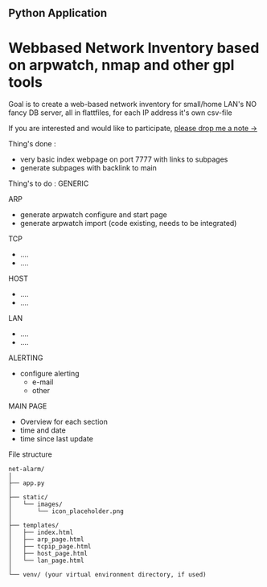 ## Python Application
# Webbased Network Inventory based on arpwatch, nmap and other gpl tools

Goal is to create a web-based network inventory for small/home LAN's
NO fancy DB server, all in flattfiles, for each IP address it's own csv-file

If you are interested and would like to participate, [please drop me a note ->](https://www.fischerman.ch/?page_id=11)


Thing's done : 
- very basic index webpage on port 7777 with links to subpages
- generate subpages with backlink to main


Thing's to do : 
GENERIC

ARP
- generate arpwatch configure and start page
- generate arpwatch import (code existing, needs to be integrated)

TCP
- ....
- ....

HOST
- ....
- ....

LAN
- ....
- ....

ALERTING
- configure alerting
    - e-mail
    - other 

MAIN PAGE
- Overview for each section
- time and date
- time since last update 


File structure 
```
net-alarm/
│
├── app.py
│
├── static/
│   └── images/
│       └── icon_placeholder.png
│
├── templates/
│   ├── index.html
│   ├── arp_page.html
│   ├── tcpip_page.html
│   ├── host_page.html
│   └── lan_page.html
│
└── venv/ (your virtual environment directory, if used)
```


